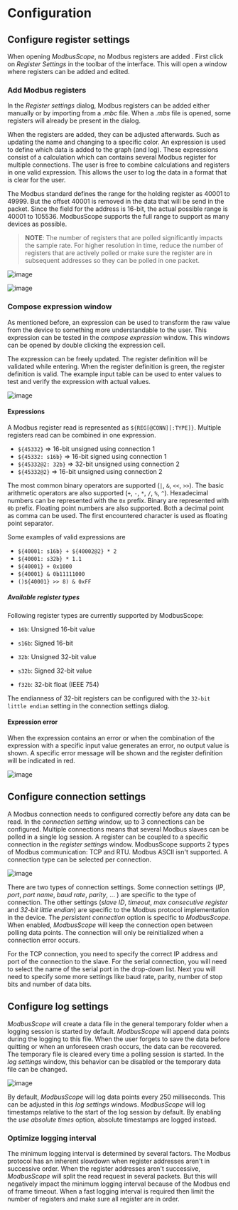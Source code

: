 # Configuration

## Configure register settings

When opening *ModbusScope*, no Modbus registers are added . First click on *Register Settings* in the toolbar of the interface. This will open a window where registers can be added and edited.

### Add Modbus registers

In the *Register settings* dialog, Modbus registers can be added either manually or by importing from a *.mbc* file. When a *.mbs* file is opened, some registers will already be present in the dialog.

When the registers are added, they can be adjusted afterwards. Such as updating the name and changing to a specific color. An expression is used to define which data is added to the graph (and log). These expressions consist of a calculation which can contains several Modbus register for multiple connections. The user is free to combine calculations and registers in one valid expression. This allows the user to log the data in a format that is clear for the user.

The Modbus standard defines the range for the holding register as 40001 to 49999. But the offset 40001 is removed in the data that will be send in the packet. Since the field for the address is 16-bit, the actual possible range is 40001 to 105536. ModbusScope supports the full range to support as many devices as possible.

> **NOTE**: The number of registers that are polled significantly impacts the sample rate. For higher resolution in time, reduce the number of registers that are actively polled or make sure the register are in subsequent addresses so they can be polled in one packet.

![image](../_static/user_manual/register_settings_dialog_with_registers.png)

![image](../_static/user_manual/add_register_dialog.png)

### Compose expression window

As mentioned before, an expression can be used to transform the raw value from the device to something more understandable to the user. This expression can be tested in the *compose expression* window. This windows can be opened by double clicking the expression cell.

The expression can be freely updated. The register definition will be validated while entering. When the register definition is green, the register definition is valid. The example input table can be used to enter values to test and verify the expression with actual values.

![image](../_static/user_manual/expression_dialog.png)

#### Expressions

A Modbus register read is represented as `${REG[@CONN][:TYPE]}`. Multiple registers read can be combined in one expression.

* `${45332}` => 16-bit unsigned using connection 1
* `${45332: s16b}` => 16-bit signed using connection 1
* `${45332@2: 32b}` => 32-bit unsigned using connection 2
* `${45332@2}` => 16-bit unsigned using connection 2

The most common binary operators are supported (`|`, `&`, `<<`, `>>`). The basic arithmetic operators are also supported (`+`, `-`, `*`, `/`, `%`, `^`). Hexadecimal numbers can be represented with the `0x` prefix. Binary are represented with `0b` prefix. Floating point numbers are also supported. Both a decimal point as comma can be used. The first encountered character is used as floating point separator.

Some examples of valid expressions are

* `${40001: s16b} + ${40002@2} * 2`
* `${40001: s32b} * 1.1`
* `${40001} + 0x1000`
* `${40001} & 0b11111000`
* `()${40001} >> 8) & 0xFF`

##### Available register types

Following register types are currently supported by ModbusScope:

* `16b`: Unsigned 16-bit value

* `s16b`: Signed 16-bit

* `32b`: Unsigned 32-bit value

* `s32b`: Signed 32-bit value

* `f32b`: 32-bit float (IEEE 754)

The endianness of 32-bit registers can be configured with the `32-bit little endian` setting in the connection settings dialog.

#### Expression error

When the expression contains an error or when the combination of the expression with a specific input value generates an error, no output value is shown. A specific error message will be shown and the register definition will be indicated in red.

![image](../_static/user_manual/expression_dialog_error.png)

## Configure connection settings

A Modbus connection needs to configured correctly before any data can be read. In the *connection setting* window, up to 3 connections can be configured. Multiple connections means that several Modbus slaves can be polled in a single log session. A register can be coupled to a specific connection in the *register settings* window. ModbusScope supports 2 types of Modbus communication: TCP and RTU. Modbus ASCII isn't supported. A connection type can be selected per connection.

![image](../_static/user_manual/connection_settings.png)

There are two types of connection settings. Some connection settings (*IP*, *port*, *port name*, *baud rate*, *parity*, ... ) are specific to the type of connection. The other settings (*slave ID*, *timeout*, *max consecutive register* and *32-bit little endian*) are specific to the Modbus protocol implementation in the device. The *persistent connection* option is specific to *ModbusScope*. When enabled, *ModbusScope* will keep the connection open between polling data points. The connection will only be reinitialized when a connection error occurs.

For the TCP connection, you need to specify the correct IP address and port of the connection to the slave. For the serial connection, you will need to select the name of the serial port in the drop-down list. Next you will need to specify some more settings like baud rate, parity, number of stop bits and number of data bits.

## Configure log settings

*ModbusScope* will create a data file in the general temporary folder when a logging session is started by default. *ModbusScope* will append data points during the logging to this file. When the user forgets to save the data before quitting or when an unforeseen crash occurs, the data can be recovered. The temporary file is cleared every time a polling session is started. In the *log settings* window, this behavior can be disabled or the temporary data file can be changed.

![image](../_static/user_manual/log_settings.png)

By default, *ModbusScope* will log data points every 250 milliseconds. This can be adjusted in this *log settings* windows. *ModbusScope* will log timestamps relative to the start of the log session by default. By enabling the *use absolute times* option, absolute timestamps are logged instead.

### Optimize logging interval

The minimum logging interval is determined by several factors. The Modbus protocol has an inherent slowdown when register addresses aren't in successive order. When the register addresses aren't successive, *ModbusScope* will split the read request in several packets. But this will negatively impact the minimum logging interval because of the Modbus end of frame timeout. When a fast logging interval is required then limit the number of registers and make sure all register are in order.
